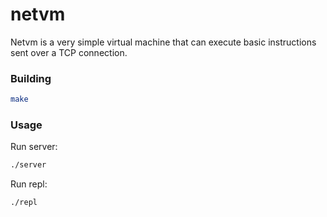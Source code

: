 # netvm

Netvm is a very simple virtual machine that can execute basic instructions sent over a TCP connection.

### Building

```bash
make
```

### Usage

Run server:

```bash
./server
```

Run repl:

```bash
./repl
```
